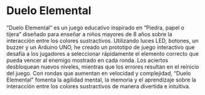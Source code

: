 # Duelo Elemental

“Duelo Elemental” es un juego educativo inspirado en “Piedra, papel o tijera” diseñado para enseñar a niños mayores de 8 años sobre la interacción entre los colores sustractivos. Utilizando luces LED, botones, un buzzer y un Arduino UNO, he creado un prototipo de juego interactivo que desafía a los jugadores a seleccionar rápidamente el elemento correcto que pueda vencer al enemigo mostrado en cada ronda. Los aciertos desbloquean nuevos niveles, mientras que los errores resultan en el reinicio del juego. Con rondas que aumentan en velocidad y complejidad, “Duelo Elemental” fomenta la agilidad mental, la memoria y el aprendizaje sobre la interacción entre los colores sustractivos de manera divertida e intuitiva.